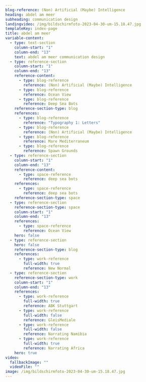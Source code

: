 ```yaml
---
blog-reference: (Non) Artificial (Maybe) Intelligence
heading: abdel am meer
subheading: communication design
landingvideo: /img/bildschirmfoto-2023-04-30-um-15.18.47.jpg
templateKey: index-page
title: abdel am meer
variable-content:
  - type: text-section
    column-start: "1"
    column-end: "13"
    text: a﻿bdel am meer communication design
  - type: reference-section
    column-start: "1"
    column-end: "13"
    reference-content:
      - type: blog-reference
        reference: (Non) Artificial (Maybe) Intelligence
      - type: blog-reference
        reference: Ocean View
      - type: blog-reference
        reference: Deep Sea Bots
    reference-section-type: blog
    references:
      - type: blog-reference
        reference: "Typography 1: Letters"
      - type: blog-reference
        reference: (Non) Artificial (Maybe) Intelligence
      - type: blog-reference
        reference: Mare Mediterraneum
      - type: blog-reference
        reference: Spawn Grounds
  - type: reference-section
    column-start: "1"
    column-end: "13"
    reference-content:
      - type: space-reference
        reference: deep sea bots
    references:
      - type: space-reference
        reference: deep sea bots
    reference-section-type: space
  - type: reference-section
    reference-section-type: space
    column-start: "1"
    column-end: "13"
    references:
      - type: space-reference
        reference: Ocean View
    hero: false
  - type: reference-section
    hero: false
    reference-section-type: blog
    references:
      - type: work-reference
        full-width: true
        reference: New Normal
  - type: reference-section
    reference-section-type: work
    column-start: "1"
    column-end: "13"
    references:
      - type: work-reference
        full-width: true
        reference: ABK Stuttgart
      - type: work-reference
        full-width: false
        reference: GleisMediale
      - type: work-reference
        full-width: false
        reference: Narrating Namibia
      - type: work-reference
        full-width: true
        reference: Narrating Africa
    hero: true
video:
  fallbackImage: ""
  videoFile: ""
image: /img/bildschirmfoto-2023-04-30-um-15.18.47.jpg
---
```

